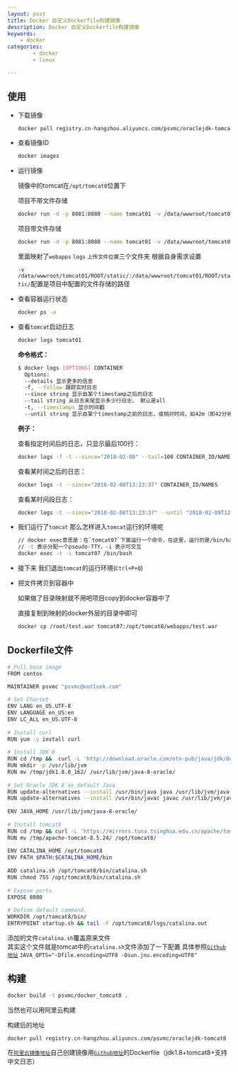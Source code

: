 ```yaml
---
layout: post
title: Docker 自定义Dockerfile构建镜像
description: Docker 自定义Dockerfile构建镜像
keywords: 
    - docker
categories: 
        - docker
        - linux

---
```




## 使用

+ 下载镜像

  ```bash
  docker pull registry.cn-hangzhou.aliyuncs.com/psvmc/oraclejdk-tomcat8
  ```

  

- 查看镜像ID

  ```bash
  docker images
  ```

- 运行镜像

  镜像中的tomcat在`/opt/tomcat8`位置下

  项目不带文件存储

  ```bash
  docker run -d -p 8081:8080 --name tomcat01 -v /data/wwwroot/tomcat01/:/opt/tomcat8/webapps/  -v /data/wwwroot/tomcat01_log/:/opt/tomcat8/logs/ --restart=always 71dc929e155c
  ```

  项目带文件存储

  ```bash
  docker run -d -p 8081:8080 --name tomcat01 -v /data/wwwroot/tomcat01/:/opt/tomcat8/webapps/  -v /data/wwwroot/tomcat01_log/:/opt/tomcat8/logs/ -v /data/wwwroot/tomcat01/ROOT/static/:/data/wwwroot/tomcat01/ROOT/static/ --restart=always 71dc929e155c
  ```

  

  里面映射了`webapps` `logs` `上传文件位置`三个文件夹 根据自身需求设置

  `-v /data/wwwroot/tomcat01/ROOT/static/:/data/wwwroot/tomcat01/ROOT/static/`配置是项目中配置的文件存储的路径

- 查看容器运行状态

  ```bash
  docker ps -a
  ```

- 查看`tomcat`启动日志

  ```bash
  docker logs tomcat01
  ```

  **命令格式：**

  ```bash
  $ docker logs [OPTIONS] CONTAINER 
    Options: 
  	--details 显示更多的信息 
  	-f, --follow 跟踪实时日志 
  	--since string 显示自某个timestamp之后的日志 
  	--tail string 从日志末尾显示多少行日志， 默认是all 
  	-t, --timestamps 显示时间戳 
  	--until string 显示自某个timestamp之前的日志，或相对时间，如42m（即42分钟）
  ```

  **例子：**

  查看指定时间后的日志，只显示最后100行：

  ```bash
  docker logs -f -t --since="2018-02-08" --tail=100 CONTAINER_ID/NAMES
  ```

  查看某时间之后的日志：

  ```bash
  docker logs -t --since="2018-02-08T13:23:37" CONTAINER_ID/NAMES
  ```

  查看某时间段日志：

  ```bash
  docker logs -t --since="2018-02-08T13:23:37" --until "2018-02-09T12:23:37" CONTAINER_ID/NAMES
  ```

   

- 我们运行了`tomcat` 那么怎样进入`tomcat`运行的环境呢

  ```bash
  // docker exec意思是：在`tomcat07`下面运行一个命令，在这里，运行的是/bin/bash
  // -t 表示分配一个pseudo-TTY，-i 表示可交互
  docker exec -t -i tomcat07 /bin/bash
  ```

- 接下来 我们退出`tomcat`的运行环境(`Ctrl+P+Q`)  

- 把文件拷贝到容器中

  如果做了目录映射就不用吧项目copy到docker容器中了

  直接复制到映射的docker外层的目录中即可

  ```bash
  docker cp /root/test.war tomcat07:/opt/tomcat8/webapps/test.war
  ```

  

## Dockerfile文件

```bash
# Pull base image  
FROM centos  
  
MAINTAINER psvmc "psvmc@outlook.com"  

# Set Charset 
ENV LANG en_US.UTF-8    
ENV LANGUAGE en_US:en    
ENV LC_ALL en_US.UTF-8 
  
# Install curl  
RUN yum -y install curl  
  
# Install JDK 8  
RUN cd /tmp &&  curl -L 'http://download.oracle.com/otn-pub/java/jdk/8u162-b12/0da788060d494f5095bf8624735fa2f1/jdk-8u162-linux-x64.tar.gz' -H 'Cookie: oraclelicense=accept-securebackup-cookie; gpw_e24=Dockerfile' | tar -xz  
RUN mkdir -p /usr/lib/jvm  
RUN mv /tmp/jdk1.8.0_162/ /usr/lib/jvm/java-8-oracle/  
  
# Set Oracle JDK 8 as default Java  
RUN update-alternatives --install /usr/bin/java java /usr/lib/jvm/java-8-oracle/bin/java 300     
RUN update-alternatives --install /usr/bin/javac javac /usr/lib/jvm/java-8-oracle/bin/javac 300     
  
ENV JAVA_HOME /usr/lib/jvm/java-8-oracle/  
  
# Install tomcat8  
RUN cd /tmp && curl -L 'https://mirrors.tuna.tsinghua.edu.cn/apache/tomcat/tomcat-8/v8.5.24/bin/apache-tomcat-8.5.24.tar.gz' | tar -xz  
RUN mv /tmp/apache-tomcat-8.5.24/ /opt/tomcat8/  
  
ENV CATALINA_HOME /opt/tomcat8  
ENV PATH $PATH:$CATALINA_HOME/bin  
  
ADD catalina.sh /opt/tomcat8/bin/catalina.sh
RUN chmod 755 /opt/tomcat8/bin/catalina.sh  
  
# Expose ports.  
EXPOSE 8080  
  
# Define default command.  
WORKDIR /opt/tomcat8/bin/
ENTRYPOINT startup.sh && tail -F /opt/tomcat8/logs/catalina.out
```

添加的文件`catalina.sh`覆盖原来文件  
其实这个文件就是tomcat中的`catalina.sh`文件添加了一下配置  具体参照[`Github地址`](https://github.com/psvmc/docker_tomcat8)
`JAVA_OPTS="-Dfile.encoding=UTF8 -Dsun.jnu.encoding=UTF8"`



## 构建

```bash
docker build -t psvmc/docker_tomcat8 . 
```

当然也可以用阿里云构建

构建后的地址

```bash
docker pull registry.cn-hangzhou.aliyuncs.com/psvmc/oraclejdk-tomcat8
```



在[`阿里云镜像地址`](https://cr.console.aliyun.com)自己创建镜像用[`Github地址`](https://github.com/psvmc/docker_tomcat8)的Dockerfile（jdk1.8+tomcat8+支持中文日志）







